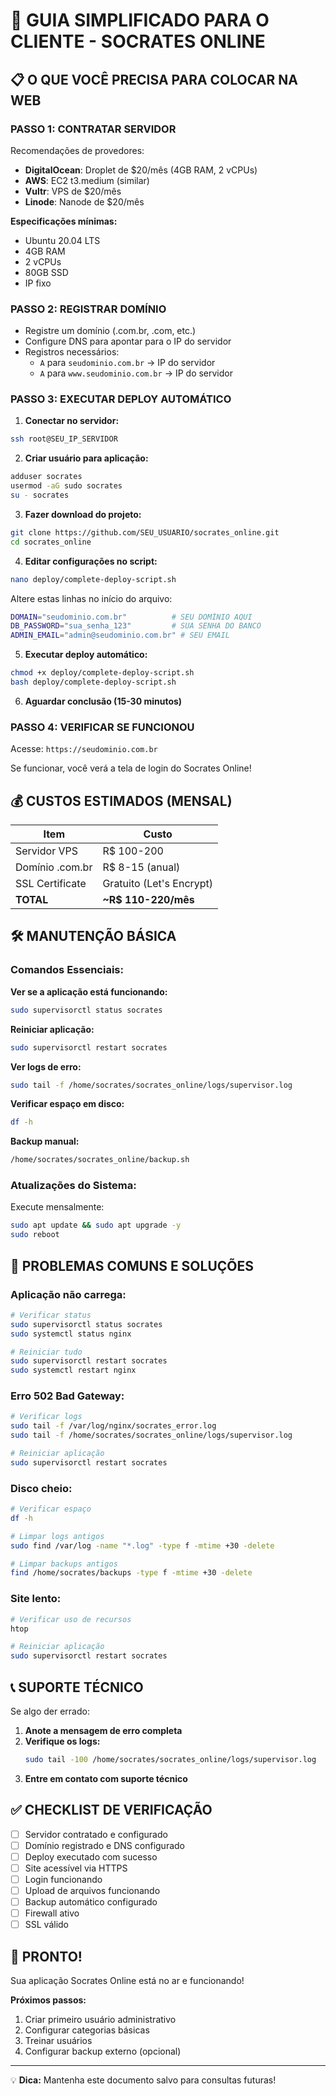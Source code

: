 # 🎯 GUIA SIMPLIFICADO PARA O CLIENTE - SOCRATES ONLINE

## 📋 O QUE VOCÊ PRECISA PARA COLOCAR NA WEB

### **PASSO 1: CONTRATAR SERVIDOR**
Recomendações de provedores:
- **DigitalOcean**: Droplet de $20/mês (4GB RAM, 2 vCPUs)
- **AWS**: EC2 t3.medium (similar)
- **Vultr**: VPS de $20/mês
- **Linode**: Nanode de $20/mês

**Especificações mínimas:**
- Ubuntu 20.04 LTS
- 4GB RAM
- 2 vCPUs  
- 80GB SSD
- IP fixo

### **PASSO 2: REGISTRAR DOMÍNIO**
- Registre um domínio (.com.br, .com, etc.)
- Configure DNS para apontar para o IP do servidor
- Registros necessários:
  - `A` para `seudominio.com.br` → IP do servidor
  - `A` para `www.seudominio.com.br` → IP do servidor

### **PASSO 3: EXECUTAR DEPLOY AUTOMÁTICO**

1. **Conectar no servidor:**
```bash
ssh root@SEU_IP_SERVIDOR
```

2. **Criar usuário para aplicação:**
```bash
adduser socrates
usermod -aG sudo socrates
su - socrates
```

3. **Fazer download do projeto:**
```bash
git clone https://github.com/SEU_USUARIO/socrates_online.git
cd socrates_online
```

4. **Editar configurações no script:**
```bash
nano deploy/complete-deploy-script.sh
```
Altere estas linhas no início do arquivo:
```bash
DOMAIN="seudominio.com.br"          # SEU DOMÍNIO AQUI
DB_PASSWORD="sua_senha_123"         # SUA SENHA DO BANCO
ADMIN_EMAIL="admin@seudominio.com.br" # SEU EMAIL
```

5. **Executar deploy automático:**
```bash
chmod +x deploy/complete-deploy-script.sh
bash deploy/complete-deploy-script.sh
```

6. **Aguardar conclusão (15-30 minutos)**

### **PASSO 4: VERIFICAR SE FUNCIONOU**

Acesse: `https://seudominio.com.br`

Se funcionar, você verá a tela de login do Socrates Online!

## 💰 CUSTOS ESTIMADOS (MENSAL)

| Item | Custo |
|------|-------|
| Servidor VPS | R$ 100-200 |
| Domínio .com.br | R$ 8-15 (anual) |
| SSL Certificate | Gratuito (Let's Encrypt) |
| **TOTAL** | **~R$ 110-220/mês** |

## 🛠️ MANUTENÇÃO BÁSICA

### **Comandos Essenciais:**

**Ver se a aplicação está funcionando:**
```bash
sudo supervisorctl status socrates
```

**Reiniciar aplicação:**
```bash
sudo supervisorctl restart socrates
```

**Ver logs de erro:**
```bash
sudo tail -f /home/socrates/socrates_online/logs/supervisor.log
```

**Verificar espaço em disco:**
```bash
df -h
```

**Backup manual:**
```bash
/home/socrates/socrates_online/backup.sh
```

### **Atualizações do Sistema:**
Execute mensalmente:
```bash
sudo apt update && sudo apt upgrade -y
sudo reboot
```

## 🚨 PROBLEMAS COMUNS E SOLUÇÕES

### **Aplicação não carrega:**
```bash
# Verificar status
sudo supervisorctl status socrates
sudo systemctl status nginx

# Reiniciar tudo
sudo supervisorctl restart socrates
sudo systemctl restart nginx
```

### **Erro 502 Bad Gateway:**
```bash
# Verificar logs
sudo tail -f /var/log/nginx/socrates_error.log
sudo tail -f /home/socrates/socrates_online/logs/supervisor.log

# Reiniciar aplicação
sudo supervisorctl restart socrates
```

### **Disco cheio:**
```bash
# Verificar espaço
df -h

# Limpar logs antigos
sudo find /var/log -name "*.log" -type f -mtime +30 -delete

# Limpar backups antigos
find /home/socrates/backups -type f -mtime +30 -delete
```

### **Site lento:**
```bash
# Verificar uso de recursos
htop

# Reiniciar aplicação
sudo supervisorctl restart socrates
```

## 📞 SUPORTE TÉCNICO

Se algo der errado:

1. **Anote a mensagem de erro completa**
2. **Verifique os logs:**
   ```bash
   sudo tail -100 /home/socrates/socrates_online/logs/supervisor.log
   ```
3. **Entre em contato com suporte técnico**

## ✅ CHECKLIST DE VERIFICAÇÃO

- [ ] Servidor contratado e configurado
- [ ] Domínio registrado e DNS configurado
- [ ] Deploy executado com sucesso
- [ ] Site acessível via HTTPS
- [ ] Login funcionando
- [ ] Upload de arquivos funcionando
- [ ] Backup automático configurado
- [ ] Firewall ativo
- [ ] SSL válido

## 🎉 PRONTO!

Sua aplicação Socrates Online está no ar e funcionando!

**Próximos passos:**
1. Criar primeiro usuário administrativo
2. Configurar categorias básicas
3. Treinar usuários
4. Configurar backup externo (opcional)

---

💡 **Dica:** Mantenha este documento salvo para consultas futuras! 
